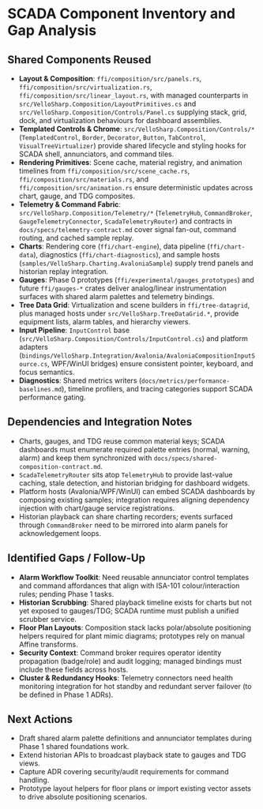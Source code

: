 # SCADA Component Inventory and Gap Analysis

## Shared Components Reused
- **Layout & Composition**: `ffi/composition/src/panels.rs`, `ffi/composition/src/virtualization.rs`, `ffi/composition/src/linear_layout.rs`, with managed counterparts in `src/VelloSharp.Composition/LayoutPrimitives.cs` and `src/VelloSharp.Composition/Controls/Panel.cs` supplying stack, grid, dock, and virtualization behaviours for dashboard assemblies.
- **Templated Controls & Chrome**: `src/VelloSharp.Composition/Controls/*` (`TemplatedControl`, `Border`, `Decorator`, `Button`, `TabControl`, `VisualTreeVirtualizer`) provide shared lifecycle and styling hooks for SCADA shell, annunciators, and command tiles.
- **Rendering Primitives**: Scene cache, material registry, and animation timelines from `ffi/composition/src/scene_cache.rs`, `ffi/composition/src/materials.rs`, and `ffi/composition/src/animation.rs` ensure deterministic updates across chart, gauge, and TDG composites.
- **Telemetry & Command Fabric**: `src/VelloSharp.Composition/Telemetry/*` (`TelemetryHub`, `CommandBroker`, `GaugeTelemetryConnector`, `ScadaTelemetryRouter`) and contracts in `docs/specs/telemetry-contract.md` cover signal fan-out, command routing, and cached sample replay.
- **Charts**: Rendering core (`ffi/chart-engine`), data pipeline (`ffi/chart-data`), diagnostics (`ffi/chart-diagnostics`), and sample hosts (`samples/VelloSharp.Charting.AvaloniaSample`) supply trend panels and historian replay integration.
- **Gauges**: Phase 0 prototypes (`ffi/experimental/gauges_prototypes`) and future `ffi/gauges-*` crates deliver analog/linear instrumentation surfaces with shared alarm palettes and telemetry bindings.
- **Tree Data Grid**: Virtualization and scene builders in `ffi/tree-datagrid`, plus managed hosts under `src/VelloSharp.TreeDataGrid.*`, provide equipment lists, alarm tables, and hierarchy viewers.
- **Input Pipeline**: `InputControl` base (`src/VelloSharp.Composition/Controls/InputControl.cs`) and platform adapters (`bindings/VelloSharp.Integration/Avalonia/AvaloniaCompositionInputSource.cs`, WPF/WinUI bridges) ensure consistent pointer, keyboard, and focus semantics.
- **Diagnostics**: Shared metrics writers (`docs/metrics/performance-baselines.md`), timeline profilers, and tracing categories support SCADA performance gating.

## Dependencies and Integration Notes
- Charts, gauges, and TDG reuse common material keys; SCADA dashboards must enumerate required palette entries (normal, warning, alarm) and keep them synchronized with `docs/specs/shared-composition-contract.md`.
- `ScadaTelemetryRouter` sits atop `TelemetryHub` to provide last-value caching, stale detection, and historian bridging for dashboard widgets.
- Platform hosts (Avalonia/WPF/WinUI) can embed SCADA dashboards by composing existing samples; integration requires aligning dependency injection with chart/gauge service registrations.
- Historian playback can share charting recorders; events surfaced through `CommandBroker` need to be mirrored into alarm panels for acknowledgement loops.

## Identified Gaps / Follow-Up
- **Alarm Workflow Toolkit**: Need reusable annunciator control templates and command affordances that align with ISA-101 colour/interaction rules; pending Phase 1 tasks.
- **Historian Scrubbing**: Shared playback timeline exists for charts but not yet exposed to gauges/TDG; SCADA runtime must publish a unified scrubber service.
- **Floor Plan Layouts**: Composition stack lacks polar/absolute positioning helpers required for plant mimic diagrams; prototypes rely on manual Affine transforms.
- **Security Context**: Command broker requires operator identity propagation (badge/role) and audit logging; managed bindings must include these fields across hosts.
- **Cluster & Redundancy Hooks**: Telemetry connectors need health monitoring integration for hot standby and redundant server failover (to be defined in Phase 1 ADRs).

## Next Actions
- Draft shared alarm palette definitions and annunciator templates during Phase 1 shared foundations work.
- Extend historian APIs to broadcast playback state to gauges and TDG views.
- Capture ADR covering security/audit requirements for command handling.
- Prototype layout helpers for floor plans or import existing vector assets to drive absolute positioning scenarios.

